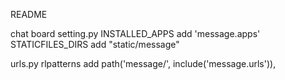 README


chat board
setting.py
INSTALLED_APPS add 'message.apps'
STATICFILES_DIRS add "static/message"

urls.py
rlpatterns add path('message/', include('message.urls')),
